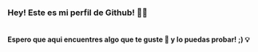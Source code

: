 ### Hey! Este es mi perfil de Github! 💭🚀
![]()
#### Espero que aqui encuentres algo que te guste 🍕 y lo puedas probar! ;) 💡